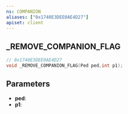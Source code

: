 ```yaml
---
ns: COMPANION
aliases: ["0x1740E3DEE0AE4D27"]
apiset: client
---
```

## _REMOVE_COMPANION_FLAG

```c
// 0x1740E3DEE0AE4D27
void _REMOVE_COMPANION_FLAG(Ped ped,int p1);
```


## Parameters
* **ped**:
* **p1**:



